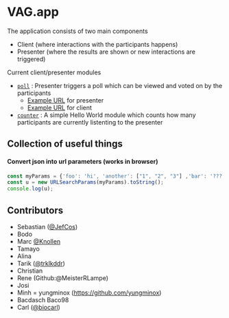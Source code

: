 # VAG.app

The application consists of two main components
- Client (where interactions with the participants happens)
- Presenter (where the results are shown or new interactions are triggered)

Current client/presenter modules
- [`poll`](src/app/poll) : Presenter triggers a poll which can be viewed and voted on by the participants
    - [Example URL](http://localhost:4200/java-2022/presenter?interaction=poll&questions=Why%20is%20the%20universe%20green%3F,%20What%20about%20the%20ocean,why%20today%3F) for presenter
    - [Example URL](http://localhost:4200/java-2022) for client
- [`counter`](src/app/counter) : A simple Hello World module which counts how many participants are currently listenting to the presenter

## Collection of useful things
#### Convert json into url parameters (works in browser)
```javascript
const myParams = {'foo': 'hi', 'another': ["1", "2", "3"] ,'bar': '???'};
const u = new URLSearchParams(myParams).toString();
console.log(u);
```



## Contributors
- Sebastian ([@JefCos](https://github.com/JefCos))
- Bodo      
- Marc	[@Knollen](https://github.com/knollen)      
- Tamayo    
- Alina     
- Tarik  ([@trklkddr](https://github.com/trklkddr))      
- Christian 
- Rene (Github:@MeisterRLampe)      
- Josi      
- Minh  = yungminox (https://github.com/yungminox)    
- Bacdasch Baco98
- Carl ([@biocarl](https://github.com/biocarl))

